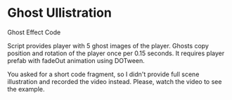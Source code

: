 # Ghost Ullistration
 Ghost Effect Code

Script provides player with 5 ghost images of the player. Ghosts copy position and rotation of the player once per 0.15 seconds. 
It requires player prefab with fadeOut animation using DOTween.

You asked for a short code fragment, so I didn't provide full scene illustration and recorded the video instead. 
Please, watch the video to see the example.
